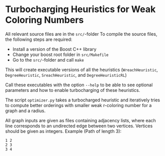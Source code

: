 # Turbocharging Heuristics for Weak Coloring Numbers

All relevant source files are in the `src/`-folder
To compile the source files, the following steps are required:
- Install a version of the Boost C++ library 
- Change your boost root folder in `src/Makefile`
- Go to the `src/`-folder and call `make` 

This will create executable versions of all the heuristics (`WreachHeuristic`, `DegreeHeuristic`, `SreachHeuristic`, and `DegreeHeuristicRL`)

Call these executables with the option `--help` to be able to see optional parameters and how to enable turbocharging of these heuristics.

The script `optimizer.py` takes a turbocharged heuristic and iteratively tries to compute better orderings with smaller weak r-coloring number for a graph and a radius.

All graph inputs are given as files containing adjacency lists, where each line corresponds to an undirected edge between two vertices. Vertices should be given as integers. Example (Path of length 3):
```
1 2
2 3
3 4
```